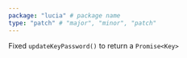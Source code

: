 ```yaml
---
package: "lucia" # package name
type: "patch" # "major", "minor", "patch"
---
```


Fixed `updateKeyPassword()` to return a `Promise<Key>`
